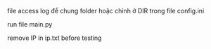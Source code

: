 file access log để chung folder hoặc chỉnh ở DIR trong file config.ini

run file main.py 

remove IP in ip.txt before testing
